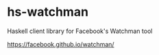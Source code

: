 hs-watchman
===========

Haskell client library for Facebook's Watchman tool

<https://facebook.github.io/watchman/>
